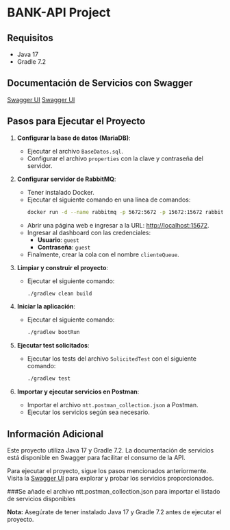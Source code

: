 # BANK-API Project

## Requisitos
- Java 17
- Gradle 7.2

## Documentación de Servicios con Swagger
[Swagger UI](http://localhost:8080/swagger-ui/index.html)
[Swagger UI](http://localhost:8081/swagger-ui/index.html)

## Pasos para Ejecutar el Proyecto

1. **Configurar la base de datos (MariaDB)**:
    - Ejecutar el archivo `BaseDatos.sql`.
    - Configurar el archivo `properties` con la clave y contraseña del servidor.

2. **Configurar servidor de RabbitMQ**:
    - Tener instalado Docker.
    - Ejecutar el siguiente comando en una línea de comandos:
      ```bash
      docker run -d --name rabbitmq -p 5672:5672 -p 15672:15672 rabbitmq:3-management
      ```
    - Abrir una página web e ingresar a la URL: [http://localhost:15672](http://localhost:15672).
    - Ingresar al dashboard con las credenciales:
      - **Usuario**: `guest`
      - **Contraseña**: `guest`
    - Finalmente, crear la cola con el nombre `clienteQueue`.

3. **Limpiar y construir el proyecto**:
    - Ejecutar el siguiente comando:
      ```bash
      ./gradlew clean build
      ```

4. **Iniciar la aplicación**:
    - Ejecutar el siguiente comando:
      ```bash
      ./gradlew bootRun
      ```

5. **Ejecutar test solicitados**:
    - Ejecutar los tests del archivo `SolicitedTest` con el siguiente comando:
      ```bash
      ./gradlew test
      ```

6. **Importar y ejecutar servicios en Postman**:
    - Importar el archivo `ntt.postman_collection.json` a Postman.
    - Ejecutar los servicios según sea necesario.



## Información Adicional
Este proyecto utiliza Java 17 y Gradle 7.2. La documentación de servicios está disponible en Swagger para facilitar el consumo de la API.

Para ejecutar el proyecto, sigue los pasos mencionados anteriormente. Visita la [Swagger UI](http://localhost:8080/swagger-ui/index.html) para explorar y probar los servicios proporcionados.

###Se añade el archivo ntt.postman_collection.json para importar el listado de servicios disponibles

**Nota:** Asegúrate de tener instalado Java 17 y Gradle 7.2 antes de ejecutar el proyecto.
